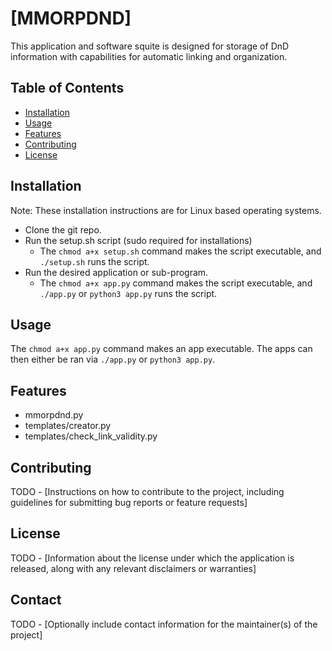 # [MMORPDND]

This application and software squite is designed for storage of DnD information with capabilities for automatic linking and organization.

## Table of Contents

- [Installation](#installation)
- [Usage](#usage)
- [Features](#features)
- [Contributing](#contributing)
- [License](#license)

## Installation

Note: These installation instructions are for Linux based operating systems.

- Clone the git repo.
- Run the setup.sh script (sudo required for installations)
    - The `chmod a+x setup.sh` command makes the script executable, and `./setup.sh` runs the script.
- Run the desired application or sub-program.
    - The `chmod a+x app.py` command makes the script executable, and `./app.py` or `python3 app.py` runs the script.

## Usage

The `chmod a+x app.py` command makes an app executable. The apps can then either be ran via `./app.py` or `python3 app.py`.

## Features

- mmorpdnd.py
- templates/creator.py
- templates/check_link_validity.py


## Contributing

TODO - [Instructions on how to contribute to the project, including guidelines for submitting bug reports or feature requests]

## License

TODO - [Information about the license under which the application is released, along with any relevant disclaimers or warranties] 

## Contact

TODO - [Optionally include contact information for the maintainer(s) of the project]
